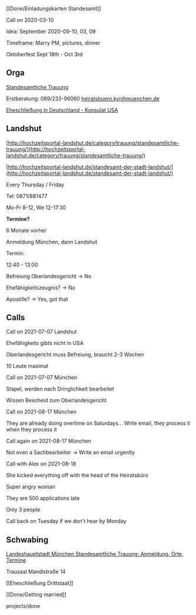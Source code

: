 [[Done/Einladungskarten Standesamt]]

Call on 2020-03-10

Idea: September 2020-09-10, 03, 09

Timeframe: Marry PM, pictures, dinner

Oktoberfest Sept 18th - Oct 3rd

## Orga

[Standesamtliche Trauung](https://www.muenchen.de/rathaus/Stadtverwaltung/Kreisverwaltungsreferat/Standesamt-und-Urkunden/Heirat/Allgemeines.html)

Erstberatung: 089/233-96060 [heiratsbuero.kvr@muenchen.de](mailto:heiratsbuero.kvr@muenchen.de)

[Eheschließung in Deutschland - Konsulat USA](https://www.germany.info/us-de/service/03-familienangelegenheiten/eheschliessung-de/1216886)

## Landshut

[http://hochzeitsportal-landshut.de/category/trauung/standesamtliche-trauung/](http://hochzeitsportal-landshut.de/category/trauung/standesamtliche-trauung/)

[http://hochzeitsportal-landshut.de/standesamt-der-stadt-landshut/](http://hochzeitsportal-landshut.de/standesamt-der-stadt-landshut/)

Every Thursday / Friday

Tel: 0871/881477

Mo-Fr 8-12, We 12-17:30

**Termine?**

6 Monate vorher

Anmeldung München, dann Landshut

Termin:

12:40 - 13:00

Befreiung Oberlandesgericht -> No

Ehefähigkeitszeugnis? -> No

Apostille? -> Yes, got that

## Calls

Call on 2021-07-07 Landshut

Ehefähigkeits gibts nicht in USA

Oberlandesgericht muss Befreiung, braucht 2-3 Wochen

10 Leute maximal

Call on 2021-07-07 München

Stapel, werden nach Dringlichkeit bearbeitet

Wissen Bescheid zum Oberlandesgericht

Call on 2021-08-17 München

They are already doing overtime on Saturdays... Write email, they process it when they process it

Call again on 2021-08-17 München

Not even a Sachbearbeiter  -> Write an email urgently

Call with Alex on 2021-08-18

She kicked everything off with the head of the Heiratsbüro

Super angry woman

They are 500 applications late

Only 3 people

Call back on Tuesday if we don't hear by Monday

## Schwabing

[Landeshauptstadt München Standesamtliche Trauung: Anmeldung, Orte, Termine](https://www.muenchen.de/rathaus/Stadtverwaltung/Kreisverwaltungsreferat/Standesamt-und-Urkunden/Heirat/Allgemeines.html)

Trausaal Mandlstraße 14

[[Eheschließung Drittstaat]]

[[Done/Getting married]]

projects/done

